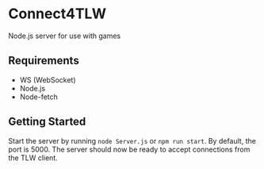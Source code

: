 # Connect4TLW

Node.js server for use with games

## Requirements

* WS (WebSocket)
* Node.js
* Node-fetch

## Getting Started

Start the server by running `node Server.js` or `npm run start`. By default, the port is 5000. The server should now be ready to accept connections from the TLW client.
